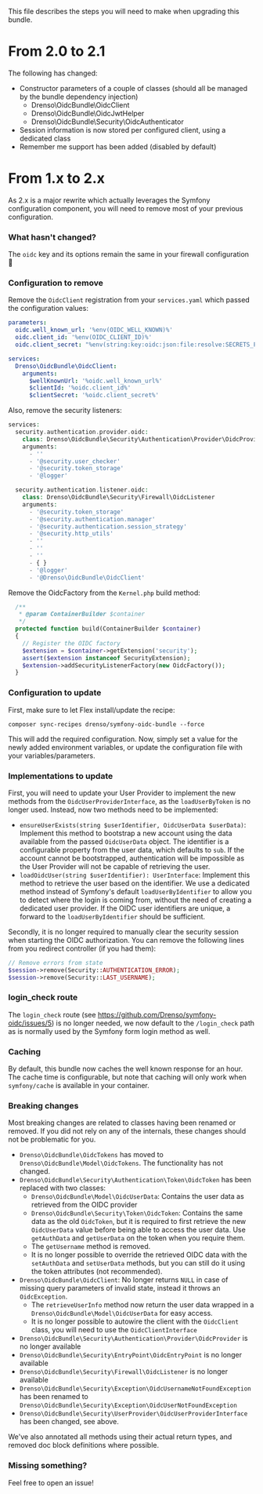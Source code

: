 This file describes the steps you will need to make when upgrading this bundle.

# From 2.0 to 2.1

The following has changed:

  - Constructor parameters of a couple of classes (should all be managed by the bundle dependency injection)
    - Drenso\OidcBundle\OidcClient
    - Drenso\OidcBundle\OidcJwtHelper
    - Drenso\OidcBundle\Security\OidcAuthenticator
  - Session information is now stored per configured client, using a dedicated class
  - Remember me support has been added (disabled by default)

# From 1.x to 2.x

As 2.x is a major rewrite which actually leverages the Symfony configuration component, you will need to remove most of
your previous configuration.

### What hasn't changed?

The `oidc` key and its options remain the same in your firewall configuration 🎉

### Configuration to remove

Remove the `OidcClient` registration from your `services.yaml` which passed the configuration values:

```yaml
parameters:
  oidc.well_known_url: '%env(OIDC_WELL_KNOWN)%'
  oidc.client_id: '%env(OIDC_CLIENT_ID)%'
  oidc.client_secret: "%env(string:key:oidc:json:file:resolve:SECRETS_FILE)%"

services:
  Drenso\OidcBundle\OidcClient:
    arguments:
      $wellKnownUrl: '%oidc.well_known_url%'
      $clientId: '%oidc.client_id%'
      $clientSecret: '%oidc.client_secret%'
```

Also, remove the security listeners:

```php
services:
  security.authentication.provider.oidc:
    class: Drenso\OidcBundle\Security\Authentication\Provider\OidcProvider
    arguments:
      - ''
      - '@security.user_checker'
      - '@security.token_storage'
      - '@logger'

  security.authentication.listener.oidc:
    class: Drenso\OidcBundle\Security\Firewall\OidcListener
    arguments:
      - '@security.token_storage'
      - '@security.authentication.manager'
      - '@security.authentication.session_strategy'
      - '@security.http_utils'
      - ''
      - ''
      - ''
      - { }
      - '@logger'
      - '@Drenso\OidcBundle\OidcClient'
```

Remove the OidcFactory from the `Kernel.php` build method:

```php
  /**
   * @param ContainerBuilder $container
   */
  protected function build(ContainerBuilder $container)
  {
    // Register the OIDC factory
    $extension = $container->getExtension('security');
    assert($extension instanceof SecurityExtension);
    $extension->addSecurityListenerFactory(new OidcFactory());
  }
```

### Configuration to update

First, make sure to let Flex install/update the recipe:

```
composer sync-recipes drenso/symfony-oidc-bundle --force
```

This will add the required configuration. Now, simply set a value for the newly added environment variables, or update
the configuration file with your variables/parameters.

### Implementations to update

First, you will need to update your User Provider to implement the new methods from the `OidcUserProviderInterface`, as
the `loadUserByToken` is no longer used. Instead, now two methods need to be implemented:

- `ensureUserExists(string $userIdentifier, OidcUserData $userData)`: Implement this method to bootstrap a new account
  using the data available from the passed `OidcUserData` object. The identifier is a configurable property from the
  user data, which defaults to `sub`. If the account cannot be bootstrapped, authentication will be impossible as the
  User Provider will not be capable of retrieving the user.
- `loadOidcUser(string $userIdentifier): UserInterface`: Implement this method to retrieve the user based on the
  identifier. We use a dedicated method instead of Symfony's default `loadUserByIdentifier` to allow you to detect where
  the login is coming from, without the need of creating a dedicated user provider. If the OIDC user identifiers are
  unique, a forward to the `loadUserByIdentifier` should be sufficient.

Secondly, it is no longer required to manually clear the security session when starting the OIDC authorization. You can remove the following lines from you redirect controller (if you had them):

```php
// Remove errors from state
$session->remove(Security::AUTHENTICATION_ERROR);
$session->remove(Security::LAST_USERNAME);
```

### login_check route

The `login_check` route (see https://github.com/Drenso/symfony-oidc/issues/5) is no longer needed, we now default to the `/login_check` path as is normally used by the Symfony form login method as well.

### Caching

By default, this bundle now caches the well known response for an hour. The cache time is configurable, but note that caching will only work when `symfony/cache` is available in your container.

### Breaking changes

Most breaking changes are related to classes having been renamed or removed. If you did not rely on any of the
internals, these changes should not be problematic for you.

- `Drenso\OidcBundle\OidcTokens` has moved to `Drenso\OidcBundle\Model\OidcTokens`. The functionality has not changed.
- `Drenso\OidcBundle\Security\Authentication\Token\OidcToken` has been replaced with two classes:
  - `Drenso\OidcBundle\Model\OidcUserData`: Contains the user data as retrieved from the OIDC provider 
  - `Drenso\OidcBundle\Security\Token\OidcToken`: Contains the same data as the old `OidcToken`, but it is required to first retrieve the new `OidcUserData` value before being able to access the user data. Use `getAuthData` and `getUserData` on the token when you require them. 
  - The `getUsername` method is removed.
  - It is no longer possible to override the retrieved OIDC data with the `setAuthData` and `setUserData` methods, but you can still do it using the token attributes (not recommended).
- `Drenso\OidcBundle\OidcClient`: No longer returns `NULL` in case of missing query parameters of invalid state, instead it throws an `OidcException`.
  - The `retrieveUserInfo` method now return the user data wrapped in a `Drenso\OidcBundle\Model\OidcUserData` for easy access.
  - It is no longer possible to autowire the client with the `OidcClient` class, you will need to use the `OidcClientInterface`
- `Drenso\OidcBundle\Security\Authentication\Provider\OidcProvider` is no longer available
- `Drenso\OidcBundle\Security\EntryPoint\OidcEntryPoint` is no longer available
- `Drenso\OidcBundle\Security\Firewall\OidcListener` is no longer available
- `Drenso\OidcBundle\Security\Exception\OidcUsernameNotFoundException` has been renamed to `Drenso\OidcBundle\Security\Exception\OidcUserNotFoundException`
- `Drenso\OidcBundle\Security\UserProvider\OidcUserProviderInterface` has been changed, see above.

We've also annotated all methods using their actual return types, and removed doc block definitions where possible.

### Missing something?

Feel free to open an issue!
